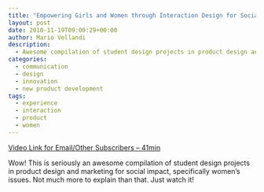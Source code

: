 ```yaml
---
title: "Empowering Girls and Women through Interaction Design for Social Good"
layout: post
date: 2010-11-19T09:00:29+00:00
author: Mario Vellandi
description:
  - Awesome compilation of student design projects in product design and marketing for social impact, specifically women's issues
categories:
  - communication
  - design
  - innovation
  - new product development
tags:
  - experience
  - interaction
  - product
  - women
---
```

[Video Link for Email/Other Subscribers &#8211; 41min](http://vimeo.com/9664960)

Wow! This is seriously an awesome compilation of student design projects in product design and marketing for social impact, specifically women&#8217;s issues. Not much more to explain than that. Just watch it!
